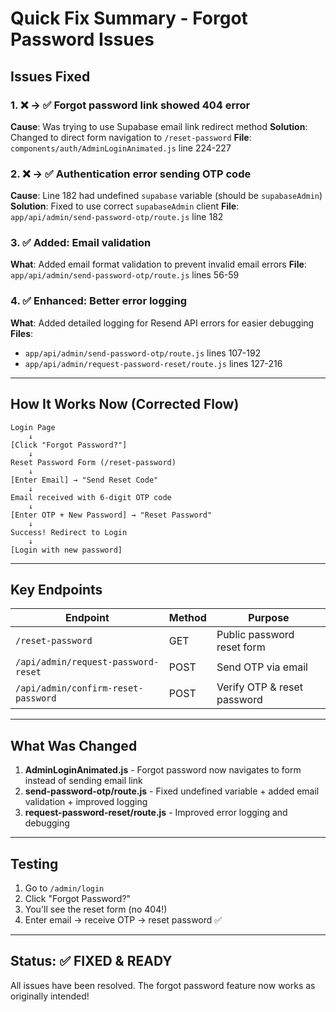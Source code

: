 # Quick Fix Summary - Forgot Password Issues

## Issues Fixed

### 1. ❌ → ✅ Forgot password link showed 404 error
**Cause**: Was trying to use Supabase email link redirect method
**Solution**: Changed to direct form navigation to `/reset-password`
**File**: `components/auth/AdminLoginAnimated.js` line 224-227

### 2. ❌ → ✅ Authentication error sending OTP code
**Cause**: Line 182 had undefined `supabase` variable (should be `supabaseAdmin`)
**Solution**: Fixed to use correct `supabaseAdmin` client
**File**: `app/api/admin/send-password-otp/route.js` line 182

### 3. ✅ Added: Email validation
**What**: Added email format validation to prevent invalid email errors
**File**: `app/api/admin/send-password-otp/route.js` lines 56-59

### 4. ✅ Enhanced: Better error logging
**What**: Added detailed logging for Resend API errors for easier debugging
**Files**:
- `app/api/admin/send-password-otp/route.js` lines 107-192
- `app/api/admin/request-password-reset/route.js` lines 127-216

---

## How It Works Now (Corrected Flow)

```
Login Page
    ↓
[Click "Forgot Password?"]
    ↓
Reset Password Form (/reset-password)
    ↓
[Enter Email] → "Send Reset Code"
    ↓
Email received with 6-digit OTP code
    ↓
[Enter OTP + New Password] → "Reset Password"
    ↓
Success! Redirect to Login
    ↓
[Login with new password]
```

---

## Key Endpoints

| Endpoint | Method | Purpose |
|----------|--------|---------|
| `/reset-password` | GET | Public password reset form |
| `/api/admin/request-password-reset` | POST | Send OTP via email |
| `/api/admin/confirm-reset-password` | POST | Verify OTP & reset password |

---

## What Was Changed

1. **AdminLoginAnimated.js** - Forgot password now navigates to form instead of sending email link
2. **send-password-otp/route.js** - Fixed undefined variable + added email validation + improved logging
3. **request-password-reset/route.js** - Improved error logging and debugging

---

## Testing

1. Go to `/admin/login`
2. Click "Forgot Password?"
3. You'll see the reset form (no 404!)
4. Enter email → receive OTP → reset password ✅

---

## Status: ✅ FIXED & READY

All issues have been resolved. The forgot password feature now works as originally intended!
